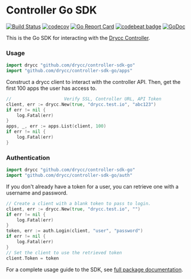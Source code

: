 # Controller Go SDK
[![Build Status](https://ci.drycc.cc/buildStatus/icon?job=Drycc/controller-sdk-go/master)](https://ci.drycc.cc/job/Drycc/job/controller-sdk-go/job/master/)
[![codecov](https://codecov.io/gh/drycc/controller-sdk-go/branch/master/graph/badge.svg)](https://codecov.io/gh/drycc/controller-sdk-go)
[![Go Report Card](https://goreportcard.com/badge/github.com/drycc/controller-sdk-go)](https://goreportcard.com/report/github.com/drycc/controller-sdk-go)
[![codebeat badge](https://codebeat.co/badges/2fdee091-714d-4860-ab19-dba7587a3158)](https://codebeat.co/projects/github-com-drycc-controller-sdk-go)
[![GoDoc](https://godoc.org/github.com/drycc/controller-sdk-go?status.svg)](https://godoc.org/github.com/drycc/controller-sdk-go)

This is the Go SDK for interacting with the [Drycc Controller](https://github.com/drycc/controller).

### Usage

```go
import drycc "github.com/drycc/controller-sdk-go"
import "github.com/drycc/controller-sdk-go/apps"
```

Construct a drycc client to interact with the controller API. Then, get the first 100 apps the user has access to.

```go
//                    Verify SSL, Controller URL, API Token
client, err := drycc.New(true, "drycc.test.io", "abc123")
if err != nil {
    log.Fatal(err)
}
apps, _, err := apps.List(client, 100)
if err != nil {
    log.Fatal(err)
}
```

### Authentication

```go
import drycc "github.com/drycc/controller-sdk-go"
import "github.com/drycc/controller-sdk-go/auth"
```

If you don't already have a token for a user, you can retrieve one with a username and password.

```go
// Create a client with a blank token to pass to login.
client, err := drycc.New(true, "drycc.test.io", "")
if err != nil {
    log.Fatal(err)
}
token, err := auth.Login(client, "user", "password")
if err != nil {
    log.Fatal(err)
}
// Set the client to use the retrieved token
client.Token = token
```

For a complete usage guide to the SDK, see [full package documentation](https://godoc.org/github.com/drycc/controller-sdk-go).

[v2.18]: https://github.com/drycc/workflow/releases/tag/v2.18.0
[k8s-home]: http://kubernetes.io
[install-k8s]: http://kubernetes.io/gettingstarted/
[mkdocs]: http://www.mkdocs.org/
[issues]: https://github.com/drycc/workflow/issues
[prs]: https://github.com/drycc/workflow/pulls
[Drycc website]: http://drycc.com/
[blog]: https://blog.drycc.info/blog/
[#community slack]: https://slack.drycc.cc/
[slack community]: https://slack.drycc.com/
[v2.18]: https://github.com/drycc/workflow/releases/tag/v2.18.0
[v2.19]: https://web.drycc.com
[v2.19.0]: https://gist.github.com/Cryptophobia/24c204583b18b9fc74c629fb2b62dfa3/revisions
[v2.19.1]: https://github.com/drycc/workflow/releases/tag/v2.19.1
[v2.19.2]: https://github.com/drycc/workflow/releases/tag/v2.19.2
[v2.19.3]: https://github.com/drycc/workflow/releases/tag/v2.19.3
[v2.19.4]: https://github.com/drycc/workflow/releases/tag/v2.19.4
